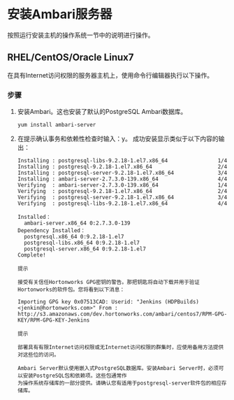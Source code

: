 安装Ambari服务器
================================================================================
按照运行安装主机的操作系统一节中的说明进行操作。

## RHEL/CentOS/Oracle Linux7
在具有Internet访问权限的服务器主机上，使用命令行编辑器执行以下操作。

### 步骤
1. 安装Ambari。这也安装了默认的PostgreSQL Ambari数据库。
    ```shell
    yum install ambari-server
    ```
2. 在提示确认事务和依赖性检查时输入：y。
    成功安装显示类似于以下内容的输出：
    ```
    Installing : postgresql-libs-9.2.18-1.el7.x86_64                1/4
    Installing : postgresql-9.2.18-1.el7.x86_64                     2/4
    Installing : postgresql-server-9.2.18-1.el7.x86_64              3/4
    Installing : ambari-server-2.7.3.0-139.x86_64                   4/4
    Verifying  : ambari-server-2.7.3.0-139.x86_64                   1/4
    Verifying  : postgresql-9.2.18-1.el7.x86_64                     2/4
    Verifying  : postgresql-server-9.2.18-1.el7.x86_64              3/4
    Verifying  : postgresql-libs-9.2.18-1.el7.x86_64                4/4

    Installed：
      ambari-server.x86_64 0:2.7.3.0-139
    Dependency Installed：
      postgresql.x86_64 0:9.2.18-1.el7
      postgresql-libs.x86_64 0:9.2.18-1.el7
      postgresql-server.x86_64 0:9.2.18-1.el7
    Complete!
    ```
    ```
    提示

    接受有关信任Hortonworks GPG密钥的警告。那把钥匙将自动下载并用于验证Hortonworks的软件包。您将看到以下消息：

    Importing GPG key 0x07513CAD: Userid: "Jenkins (HDPBuilds) <jenkin@hortonworks.com>" From :
    http://s3.amazonaws.com/dev.hortonworks.com/ambari/centos7/RPM-GPG-KEY/RPM-GPG-KEY-Jenkins
    ```
    ```
    提示

    部署具有有限Internet访问权限或无Internet访问权限的群集时，应使用备用方法提供对这些位的访问。

    Ambari Server默认使用嵌入式PostgreSQL数据库。安装Ambari Server时，必须可以安装PostgreSQL包和依赖项。这些包通常作
    为操作系统存储库的一部分提供。请确认您有适用于postgresql-server软件包的相应存储库。
    ```

